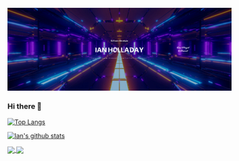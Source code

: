![Header](irh-softwaredev.jpg)

### Hi there 👋

<!--
**holladayian/holladayian** is a ✨ _special_ ✨ repository because its `README.md` (this file) appears on your GitHub profile.

Here are some ideas to get you started:

- 🔭 I’m currently working on ...
- 🌱 I’m currently learning ...
- 👯 I’m looking to collaborate on ...
- 🤔 I’m looking for help with ...
- 💬 Ask me about ...
- 📫 How to reach me: ...
- 😄 Pronouns: ...
- ⚡ Fun fact: ...
-->

[![Top Langs](https://github-readme-stats.vercel.app/api/top-langs/?username=holladayian&langs_count=8&theme=synthwave)](https://github.com/anuraghazra/github-readme-stats)


[![Ian's github stats](https://github-readme-stats.vercel.app/api?username=holladayian&show_icons=true&theme=synthwave)](https://github.com/anuraghazra/github-readme-stats)

<a href="https://github.com/holladayian">
  <img align="center" src="https://github-readme-stats.vercel.app/api/?username=holladayian&langs_count=8&theme=synthwave" />
</a>
<a href="https://github.com/anuraghazra/convoychat">
  <img align="center" src="https://github-readme-stats.vercel.app/api/?username=holladayian&show_icons=true&theme=synthwave" />
</a>
